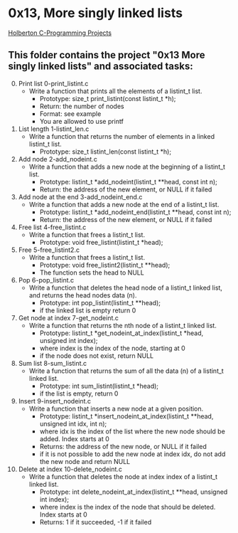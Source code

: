 # 0x13, More singly linked lists

[Holberton C-Programming Projects](https://github.com/Jilroge7/holbertonschool-low_level_programming.git)

## This folder contains the project "0x13 More singly linked lists" and associated tasks:
0. Print list 0-print_listint.c
	* Write a function that prints all the elements of a listint_t list.
		* Prototype: size_t print_listint(const listint_t *h);
		* Return: the number of nodes
		* Format: see example
		* You are allowed to use printf
1.  List length 1-listint_len.c
	* Write a function that returns the number of elements in a linked listint_t list.
		* Prototype: size_t listint_len(const listint_t *h);
2. Add node 2-add_nodeint.c
	* Write a function that adds a new node at the beginning of a listint_t list.
		* Prototype: listint_t *add_nodeint(listint_t **head, const int n);
		* Return: the address of the new element, or NULL if it failed
3. Add node at the end 3-add_nodeint_end.c
	* Write a function that adds a new node at the end of a listint_t list.
		* Prototype: listint_t *add_nodeint_end(listint_t **head, const int n);
		* Return: the address of the new element, or NULL if it failed
4. Free list 4-free_listint.c
	* Write a function that frees a listint_t list.
		* Prototype: void free_listint(listint_t *head);
5. Free 5-free_listint2.c
	* Write a function that frees a listint_t list.
		* Prototype: void free_listint2(listint_t **head);
		* The function sets the head to NULL
6. Pop 6-pop_listint.c
	* Write a function that deletes the head node of a listint_t linked list, and returns the head nodes data (n).
		* Prototype: int pop_listint(listint_t **head);
		* if the linked list is empty return 0
7. Get node at index 7-get_nodeint.c
	* Write a function that returns the nth node of a listint_t linked list.
		* Prototype: listint_t *get_nodeint_at_index(listint_t *head, unsigned int index);
		* where index is the index of the node, starting at 0
		* if the node does not exist, return NULL
8. Sum list 8-sum_listint.c
	* Write a function that returns the sum of all the data (n) of a listint_t linked list.
		* Prototype: int sum_listint(listint_t *head);
		* if the list is empty, return 0
9. Insert 9-insert_nodeint.c
	* Write a function that inserts a new node at a given position.
		* Prototype: listint_t *insert_nodeint_at_index(listint_t **head, unsigned int idx, int n);
		* where idx is the index of the list where the new node should be added. Index starts at 0
		* Returns: the address of the new node, or NULL if it failed
		* if it is not possible to add the new node at index idx, do not add the new node and return NULL
10. Delete at index 10-delete_nodeint.c
	* Write a function that deletes the node at index index of a listint_t linked list.
		* Prototype: int delete_nodeint_at_index(listint_t **head, unsigned int index);
		* where index is the index of the node that should be deleted. Index starts at 0
		* Returns: 1 if it succeeded, -1 if it failed	
